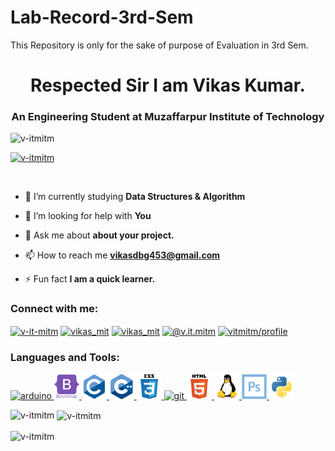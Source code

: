 # Lab-Record-3rd-Sem
This Repository is only for the sake of purpose of Evaluation in 3rd Sem.
<h1 align="center">Respected Sir I am Vikas Kumar.</h1>
<h3 align="center">An Engineering Student at Muzaffarpur Institute of Technology</h3>

<p align="left"> <img src="https://komarev.com/ghpvc/?username=v-itmitm&label=Profile%20views&color=0e75b6&style=flat" alt="v-itmitm" /> </p>

<p align="left"> <a href="https://github.com/ryo-ma/github-profile-trophy"><img src="https://github-profile-trophy.vercel.app/?username=v-itmitm" alt="v-itmitm" /></a> </p>

<p align="left"> <a href="https://twitter.com/" target="blank"><img src="https://img.shields.io/twitter/follow/?logo=twitter&style=for-the-badge" alt="" /></a> </p>

- 🔭 I’m currently studying **Data Structures & Algorithm**

- 🤝 I’m looking for help with **You**

- 💬 Ask me about **about your project.**

- 📫 How to reach me **vikasdbg453@gmail.com**

- ⚡ Fun fact **I am a quick learner.**

<h3 align="left">Connect with me:</h3>
<p align="left">
<a href="https://linkedin.com/in/v-it-mitm" target="blank"><img align="center" src="https://raw.githubusercontent.com/rahuldkjain/github-profile-readme-generator/master/src/images/icons/Social/linked-in-alt.svg" alt="v-it-mitm" height="30" width="40" /></a>
<a href="https://www.codechef.com/users/vikas_mit" target="blank"><img align="center" src="https://cdn.jsdelivr.net/npm/simple-icons@3.1.0/icons/codechef.svg" alt="vikas_mit" height="30" width="40" /></a>
<a href="https://www.hackerrank.com/vikas_mit" target="blank"><img align="center" src="https://raw.githubusercontent.com/rahuldkjain/github-profile-readme-generator/master/src/images/icons/Social/hackerrank.svg" alt="vikas_mit" height="30" width="40" /></a>
<a href="https://www.hackerearth.com/@v.it.mitm" target="blank"><img align="center" src="https://raw.githubusercontent.com/rahuldkjain/github-profile-readme-generator/master/src/images/icons/Social/hackerearth.svg" alt="@v.it.mitm" height="30" width="40" /></a>
<a href="https://auth.geeksforgeeks.org/user/vitmitm/profile" target="blank"><img align="center" src="https://raw.githubusercontent.com/rahuldkjain/github-profile-readme-generator/master/src/images/icons/Social/geeks-for-geeks.svg" alt="vitmitm/profile" height="30" width="40" /></a>
</p>

<h3 align="left">Languages and Tools:</h3>
<p align="left"> <a href="https://www.arduino.cc/" target="_blank" rel="noreferrer"> <img src="https://cdn.worldvectorlogo.com/logos/arduino-1.svg" alt="arduino" width="40" height="40"/> </a> <a href="https://getbootstrap.com" target="_blank" rel="noreferrer"> <img src="https://raw.githubusercontent.com/devicons/devicon/master/icons/bootstrap/bootstrap-plain-wordmark.svg" alt="bootstrap" width="40" height="40"/> </a> <a href="https://www.cprogramming.com/" target="_blank" rel="noreferrer"> <img src="https://raw.githubusercontent.com/devicons/devicon/master/icons/c/c-original.svg" alt="c" width="40" height="40"/> </a> <a href="https://www.w3schools.com/cpp/" target="_blank" rel="noreferrer"> <img src="https://raw.githubusercontent.com/devicons/devicon/master/icons/cplusplus/cplusplus-original.svg" alt="cplusplus" width="40" height="40"/> </a> <a href="https://www.w3schools.com/css/" target="_blank" rel="noreferrer"> <img src="https://raw.githubusercontent.com/devicons/devicon/master/icons/css3/css3-original-wordmark.svg" alt="css3" width="40" height="40"/> </a> <a href="https://git-scm.com/" target="_blank" rel="noreferrer"> <img src="https://www.vectorlogo.zone/logos/git-scm/git-scm-icon.svg" alt="git" width="40" height="40"/> </a> <a href="https://www.w3.org/html/" target="_blank" rel="noreferrer"> <img src="https://raw.githubusercontent.com/devicons/devicon/master/icons/html5/html5-original-wordmark.svg" alt="html5" width="40" height="40"/> </a> <a href="https://www.linux.org/" target="_blank" rel="noreferrer"> <img src="https://raw.githubusercontent.com/devicons/devicon/master/icons/linux/linux-original.svg" alt="linux" width="40" height="40"/> </a> <a href="https://www.photoshop.com/en" target="_blank" rel="noreferrer"> <img src="https://raw.githubusercontent.com/devicons/devicon/master/icons/photoshop/photoshop-line.svg" alt="photoshop" width="40" height="40"/> </a> <a href="https://www.python.org" target="_blank" rel="noreferrer"> <img src="https://raw.githubusercontent.com/devicons/devicon/master/icons/python/python-original.svg" alt="python" width="40" height="40"/> </a> </p>

<p><img align="left" src="https://github-readme-stats.vercel.app/api/top-langs?username=v-itmitm&show_icons=true&locale=en&layout=compact" alt="v-itmitm" /></p>

<p>&nbsp;<img align="center" src="https://github-readme-stats.vercel.app/api?username=v-itmitm&show_icons=true&locale=en" alt="v-itmitm" /></p>

<p><img align="center" src="https://github-readme-streak-stats.herokuapp.com/?user=v-itmitm&" alt="v-itmitm" /></p>
